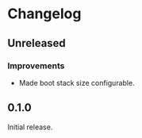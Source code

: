 # Changelog

## Unreleased

### Improvements

- Made boot stack size configurable.

## 0.1.0

Initial release.
